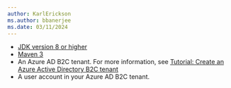 ```yaml
---
author: KarlErickson
ms.author: bbanerjee
ms.date: 03/11/2024
---
```


- [JDK version 8 or higher](https://jdk.java.net/8/)
- [Maven 3](https://maven.apache.org/download.cgi)
- An Azure AD B2C tenant. For more information, see [Tutorial: Create an Azure Active Directory B2C tenant](/azure/active-directory-b2c/tutorial-create-tenant)
- A user account in your Azure AD B2C tenant.
